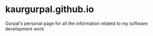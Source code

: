 # kaurgurpal.github.io
Gurpal's personal page for all the information related to my software development work
